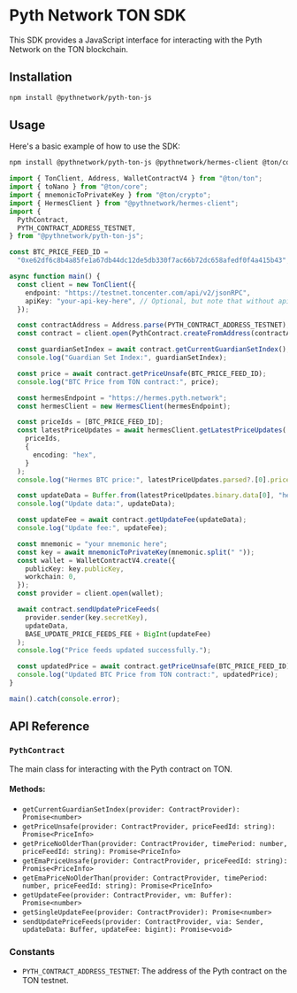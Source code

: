 # Pyth Network TON SDK

This SDK provides a JavaScript interface for interacting with the Pyth Network on the TON blockchain.

## Installation

```bash
npm install @pythnetwork/pyth-ton-js
```

## Usage

Here's a basic example of how to use the SDK:

```bash
npm install @pythnetwork/pyth-ton-js @pythnetwork/hermes-client @ton/core @ton/ton @ton/crypto
```

```typescript
import { TonClient, Address, WalletContractV4 } from "@ton/ton";
import { toNano } from "@ton/core";
import { mnemonicToPrivateKey } from "@ton/crypto";
import { HermesClient } from "@pythnetwork/hermes-client";
import {
  PythContract,
  PYTH_CONTRACT_ADDRESS_TESTNET,
} from "@pythnetwork/pyth-ton-js";

const BTC_PRICE_FEED_ID =
  "0xe62df6c8b4a85fe1a67db44dc12de5db330f7ac66b72dc658afedf0f4a415b43";

async function main() {
  const client = new TonClient({
    endpoint: "https://testnet.toncenter.com/api/v2/jsonRPC",
    apiKey: "your-api-key-here", // Optional, but note that without api-key you need to send requests once per second
  });

  const contractAddress = Address.parse(PYTH_CONTRACT_ADDRESS_TESTNET);
  const contract = client.open(PythContract.createFromAddress(contractAddress));

  const guardianSetIndex = await contract.getCurrentGuardianSetIndex();
  console.log("Guardian Set Index:", guardianSetIndex);

  const price = await contract.getPriceUnsafe(BTC_PRICE_FEED_ID);
  console.log("BTC Price from TON contract:", price);

  const hermesEndpoint = "https://hermes.pyth.network";
  const hermesClient = new HermesClient(hermesEndpoint);

  const priceIds = [BTC_PRICE_FEED_ID];
  const latestPriceUpdates = await hermesClient.getLatestPriceUpdates(
    priceIds,
    {
      encoding: "hex",
    }
  );
  console.log("Hermes BTC price:", latestPriceUpdates.parsed?.[0].price);

  const updateData = Buffer.from(latestPriceUpdates.binary.data[0], "hex");
  console.log("Update data:", updateData);

  const updateFee = await contract.getUpdateFee(updateData);
  console.log("Update fee:", updateFee);

  const mnemonic = "your mnemonic here";
  const key = await mnemonicToPrivateKey(mnemonic.split(" "));
  const wallet = WalletContractV4.create({
    publicKey: key.publicKey,
    workchain: 0,
  });
  const provider = client.open(wallet);

  await contract.sendUpdatePriceFeeds(
    provider.sender(key.secretKey),
    updateData,
    BASE_UPDATE_PRICE_FEEDS_FEE + BigInt(updateFee)
  );
  console.log("Price feeds updated successfully.");

  const updatedPrice = await contract.getPriceUnsafe(BTC_PRICE_FEED_ID);
  console.log("Updated BTC Price from TON contract:", updatedPrice);
}

main().catch(console.error);
```

## API Reference

### `PythContract`

The main class for interacting with the Pyth contract on TON.

#### Methods:

- `getCurrentGuardianSetIndex(provider: ContractProvider): Promise<number>`
- `getPriceUnsafe(provider: ContractProvider, priceFeedId: string): Promise<PriceInfo>`
- `getPriceNoOlderThan(provider: ContractProvider, timePeriod: number, priceFeedId: string): Promise<PriceInfo>`
- `getEmaPriceUnsafe(provider: ContractProvider, priceFeedId: string): Promise<PriceInfo>`
- `getEmaPriceNoOlderThan(provider: ContractProvider, timePeriod: number, priceFeedId: string): Promise<PriceInfo>`
- `getUpdateFee(provider: ContractProvider, vm: Buffer): Promise<number>`
- `getSingleUpdateFee(provider: ContractProvider): Promise<number>`
- `sendUpdatePriceFeeds(provider: ContractProvider, via: Sender, updateData: Buffer, updateFee: bigint): Promise<void>`

### Constants

- `PYTH_CONTRACT_ADDRESS_TESTNET`: The address of the Pyth contract on the TON testnet.
